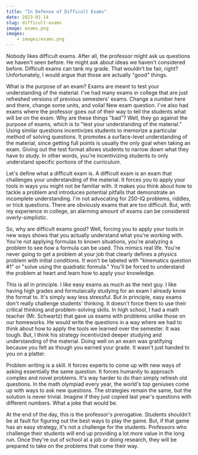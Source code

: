 ```yaml
---
title: "In Defense of Difficult Exams"
date: 2023-01-14
slug: difficult-exams
image: exams.png
images: 
    - images/exams.png
---
```


Nobody likes difficult exams. After all, the professor might ask us questions we haven't seen before. He might ask about ideas we haven't considered before. Difficult exams can tank my grade. That wouldn't be fair, right? Unfortunately, I would argue that those are actually "good" things. 

What is the purpose of an exam? Exams are meant to test your understanding of the material. I've had many exams in college that are just refreshed versions of previous semesters' exams. Change a number here and there, change some units, and voila! New exam question. I've also had exams where the professor goes out of their way to tell the students what will be on the exam. Why are these things "bad"? Well, they go against the purpose of exams, which is to "test your understanding of the material." Using similar questions incentivizes students to memorize a particular method of solving questions. It promotes a surface-level understanding of the material, since getting full points is usually the only goal when taking an exam. Giving out the test format allows students to narrow down what they have to study. In other words, you're incentivizing students to only understand specific portions of the curriculum. 

Let's define what a difficult exam is. A difficult exam is an exam that challenges your understanding of the material. It forces you to apply your tools in ways you might not be familiar with. It makes you think about how to tackle a problem and introduces potential pitfalls that demonstrate an incomplete understanding. I'm not advocating for 250-IQ problems, riddles, or trick questions. There are obviously exams that are too difficult. But, with my experience in college, an alarming amount of exams can be considered overly-simplistic.

So, why are difficult exams good? Well, forcing you to apply your tools in new ways shows that you actually understand what you're working with. You're not applying formulas to known situations, you're analyzing a problem to see *how* a formula can be used. This mimics real life. You're never going to get a problem at your job that clearly defines a physics problem with initial conditions. It won't be labeled with "kinematics question #1" or "solve using the quadratic formula." You'll be forced to understand the problem at heart and learn how to apply your knowledge.

This is all in principle. I like easy exams as much as the next guy. I like having high grades and formulaically studying for an exam I already know the format to. It's simply way less stressful. But in principle, easy exams don't really challenge students' thinking. It doesn't force them to use their critical thinking and problem-solving skills. In high school, I had a math teacher (Mr. Schwartz) that gave us exams with problems unlike those on our homeworks. He would write the questions in a way where we had to think about how to apply the tools we learned over the semester. It was tough. But, I think his strategy incentivized deeper studying and understanding of the material. Doing well on an exam was gratifying because you felt as though you earned your grade. It wasn't just handed to you on a platter. 

Problem writing is a skill. It forces experts to come up with new ways of asking essentially the same question. It forces humanity to approach complex and novel problems. It's way harder to do than simply refresh old questions. In the math olympiad every year, the world's top geniuses come up with ways to ask new questions. The strategies remain the same, but the solution is never trivial. Imagine if they just copied last year's questions with different numbers. What a joke that would be. 

At the end of the day, this is the professor's prerogative. Students shouldn't be at fault for figuring out the best ways to play the game. But, if that game has an easy strategy, it's not a challenge for the students. Professors who challenge their students will end up providing a lot more value in the long run. Once they're out of school at a job or doing research, they will be prepared to take on the problems that come their way. 